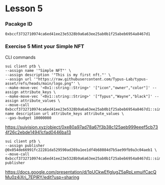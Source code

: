 # Lesson 5

### Pacakge ID

```
0xbccf3732710974ca6ed41ee23e5328b9a6a63ee25ab0b1f25abeb6954a8467d1
```

### Exercise 5 Mint your Simple NFT

CLI commands

```
sui client ptb \
--assign name '"Simple NFT"' \
--assign description '"This is my first nft."' \
--assign url '"https://raw.githubusercontent.com/Typus-Lab/typus-asset/refs/heads/main/logo.png"' \
--make-move-vec '<0x1::string::String>' '["icon","owner","color"]' --assign attribute_keys \
--make-move-vec '<0x1::string::String>' '["Typus","Wayne","black"]' --assign attribute_values \
--move-call 0xbccf3732710974ca6ed41ee23e5328b9a6a63ee25ab0b1f25abeb6954a8467d1::simple_nft::mint_to_sender name description url attribute_keys attribute_values \
--gas-budget 10000000
```

https://suivision.xyz/object/0xe80a97ad78a67f3b38c125aeb999eeef5cb734f26c2ebde14941cfad0446ba13

```
sui client ptb \
--assign publisher @0x054de66991fc22281da529590ad269a1ee1df4b68084d7b5ae99fb9a3c04aeb1 \
--move-call 0xbccf3732710974ca6ed41ee23e5328b9a6a63ee25ab0b1f25abeb6954a8467d1::simple_nft::update_display publisher
```

https://docs.google.com/presentation/d/1pUCkwEflglugZ5aRpLxmuifCacQMu0z4iXri_7EPlRY/edit?usp=sharing
